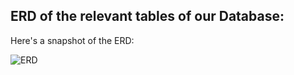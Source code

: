 ## ERD of the relevant tables of our Database:

Here's a snapshot of the ERD:


![ERD](https://github.com/Python-E03/stock-prediction-teamrando/blob/master/project%20image/ERD.png)
